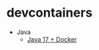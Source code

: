 # devcontainers

- Java
  - [Java 17 + Docker](./devcontainers/java/java17-docker/devcontainer.json)
